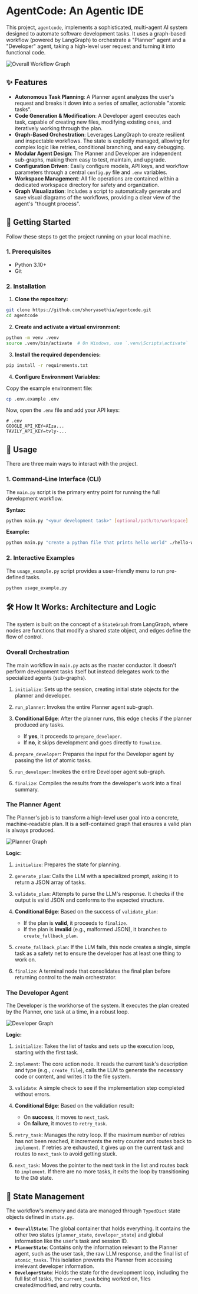 # AgentCode: An Agentic IDE

This project, `agentcode`, implements a sophisticated, multi-agent AI system designed to automate software development tasks. It uses a graph-based workflow (powered by LangGraph) to orchestrate a "Planner" agent and a "Developer" agent, taking a high-level user request and turning it into functional code.

![Overall Workflow Graph](./workflow_graphs/overall_graph.png)

## ✨ Features

* **Autonomous Task Planning**: A Planner agent analyzes the user's request and breaks it down into a series of smaller, actionable "atomic tasks".
* **Code Generation & Modification**: A Developer agent executes each task, capable of creating new files, modifying existing ones, and iteratively working through the plan.
* **Graph-Based Orchestration**: Leverages LangGraph to create resilient and inspectable workflows. The state is explicitly managed, allowing for complex logic like retries, conditional branching, and easy debugging.
* **Modular Agent Design**: The Planner and Developer are independent sub-graphs, making them easy to test, maintain, and upgrade.
* **Configuration Driven**: Easily configure models, API keys, and workflow parameters through a central `config.py` file and `.env` variables.
* **Workspace Management**: All file operations are contained within a dedicated workspace directory for safety and organization.
* **Graph Visualization**: Includes a script to automatically generate and save visual diagrams of the workflows, providing a clear view of the agent's "thought process".

## 🚀 Getting Started

Follow these steps to get the project running on your local machine.

### 1. Prerequisites

* Python 3.10+
* Git

### 2. Installation

1. **Clone the repository:**

```bash
git clone https://github.com/shoryasethia/agentcode.git
cd agentcode
```

2. **Create and activate a virtual environment:**

```bash
python -m venv .venv
source .venv/bin/activate  # On Windows, use `.venv\Scripts\activate`
```

3. **Install the required dependencies:**

```bash
pip install -r requirements.txt
```

4. **Configure Environment Variables:**

Copy the example environment file:

```bash
cp .env.example .env
```

Now, open the `.env` file and add your API keys:

```
# .env
GOOGLE_API_KEY=AIza...
TAVILY_API_KEY=tvly-...
```

## 🧪 Usage

There are three main ways to interact with the project.

### 1. Command-Line Interface (CLI)

The `main.py` script is the primary entry point for running the full development workflow.

**Syntax:**

```bash
python main.py "<your development task>" [optional/path/to/workspace]
```

**Example:**

```bash
python main.py "create a python file that prints hello world" ./hello-world-proj
```

### 2. Interactive Examples

The `usage_example.py` script provides a user-friendly menu to run pre-defined tasks.

```bash
python usage_example.py
```

## 🛠️ How It Works: Architecture and Logic

The system is built on the concept of a `StateGraph` from LangGraph, where nodes are functions that modify a shared state object, and edges define the flow of control.

### Overall Orchestration

The main workflow in `main.py` acts as the master conductor. It doesn't perform development tasks itself but instead delegates work to the specialized agents (sub-graphs).

1. `initialize`: Sets up the session, creating initial state objects for the planner and developer.
2. `run_planner`: Invokes the entire Planner agent sub-graph.
3. **Conditional Edge**: After the planner runs, this edge checks if the planner produced any tasks.

   * If **yes**, it proceeds to `prepare_developer`.
   * If **no**, it skips development and goes directly to `finalize`.
4. `prepare_developer`: Prepares the input for the Developer agent by passing the list of atomic tasks.
5. `run_developer`: Invokes the entire Developer agent sub-graph.
6. `finalize`: Compiles the results from the developer's work into a final summary.

### The Planner Agent

The Planner's job is to transform a high-level user goal into a concrete, machine-readable plan. It is a self-contained graph that ensures a valid plan is always produced.

![Planner Graph](./workflow_graphs/planner_graph.png)

**Logic:**

1. `initialize`: Prepares the state for planning.
2. `generate_plan`: Calls the LLM with a specialized prompt, asking it to return a JSON array of tasks.
3. `validate_plan`: Attempts to parse the LLM's response. It checks if the output is valid JSON and conforms to the expected structure.
4. **Conditional Edge**: Based on the success of `validate_plan`:

   * If the plan is **valid**, it proceeds to `finalize`.
   * If the plan is **invalid** (e.g., malformed JSON), it branches to `create_fallback_plan`.
5. `create_fallback_plan`: If the LLM fails, this node creates a single, simple task as a safety net to ensure the developer has at least one thing to work on.
6. `finalize`: A terminal node that consolidates the final plan before returning control to the main orchestrator.

### The Developer Agent

The Developer is the workhorse of the system. It executes the plan created by the Planner, one task at a time, in a robust loop.

![Developer Graph](./workflow_graphs/developer_graph.png)

**Logic:**

1. `initialize`: Takes the list of tasks and sets up the execution loop, starting with the first task.
2. `implement`: The core action node. It reads the current task's description and type (e.g., `create_file`), calls the LLM to generate the necessary code or content, and writes it to the file system.
3. `validate`: A simple check to see if the implementation step completed without errors.
4. **Conditional Edge**: Based on the validation result:

   * On **success**, it moves to `next_task`.
   * On **failure**, it moves to `retry_task`.
5. `retry_task`: Manages the retry loop. If the maximum number of retries has not been reached, it increments the retry counter and routes back to `implement`. If retries are exhausted, it gives up on the current task and routes to `next_task` to avoid getting stuck.
6. `next_task`: Moves the pointer to the next task in the list and routes back to `implement`. If there are no more tasks, it exits the loop by transitioning to the `END` state.

## 🧠 State Management

The workflow's memory and data are managed through `TypedDict` state objects defined in `state.py`.

* **`OverallState`**: The global container that holds everything. It contains the other two states (`planner_state`, `developer_state`) and global information like the user's task and session ID.
* **`PlannerState`**: Contains only the information relevant to the Planner agent, such as the user task, the raw LLM response, and the final list of `atomic_tasks`. This isolation prevents the Planner from accessing irrelevant developer information.
* **`DeveloperState`**: Holds the state for the development loop, including the full list of tasks, the `current_task` being worked on, files created/modified, and retry counts.
